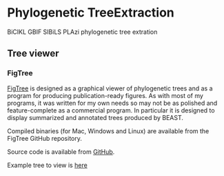 # Phylogenetic TreeExtraction
BiCIKL GBIF SIBiLS PLAzi phylogenetic tree extration

## Tree viewer
### FigTree
[FigTree](http://tree.bio.ed.ac.uk/software/figtree/) is designed as a graphical viewer of phylogenetic trees and as a program for producing publication-ready figures. As with most of my programs, it was written for my own needs so may not be as polished and feature-complete as a commercial program. In particular it is designed to display summarized and annotated trees produced by BEAST.

Compiled binaries (for Mac, Windows and Linux) are available from the FigTree GitHub repository.

Source code is available from [GitHub](https://github.com/rambaut/figtree/).

Example tree to view is [here](https://datadryad.org/stash/dataset/doi:10.5061/dryad.s1s75)
